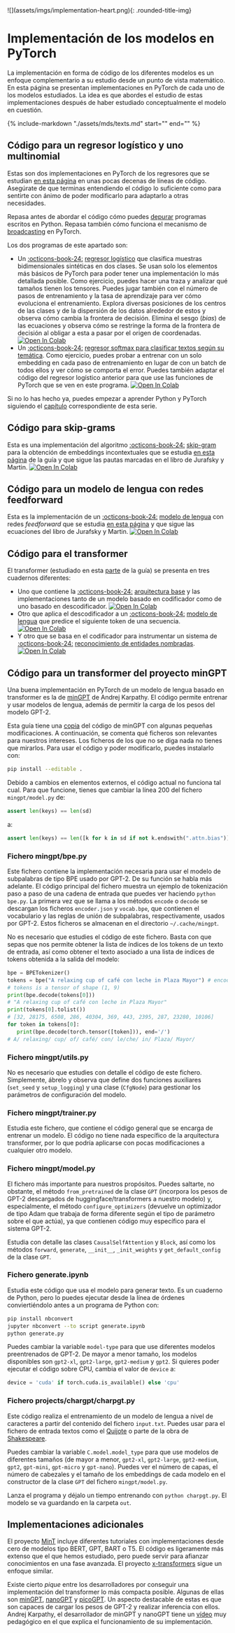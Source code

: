 
<div class="content-2columns" markdown>
![](assets/imgs/implementation-heart.png){: .rounded-title-img}

# Implementación de los modelos en PyTorch
</div>

La implementación en forma de código de los diferentes modelos es un enfoque complementario a su estudio desde un punto de vista matemático. En esta página se presentan implementaciones en PyTorch de cada uno de los modelos estudiados. La idea es que abordes el estudio de estas implementaciones después de haber estudiado conceptualmente el modelo en cuestión.

{%
   include-markdown "./assets/mds/texts.md"
   start="<!--nota-inicial-start-->"
   end="<!--nota-inicial-end-->"
%}


## Código para un regresor logístico y uno multinomial

Estas son dos implementaciones en PyTorch de los regresores que se estudian [en esta página](regresor.md) en unas pocas decenas de líneas de código. Asegúrate de que terminas entendiendo el código lo suficiente como para sentirte con ánimo de poder modificarlo para adaptarlo a otras necesidades. 

Repasa antes de abordar el código cómo puedes [depurar](pytorch.md#depuración) programas escritos en Python. Repasa también cómo funciona el mecanismo de [broadcasting](apuntes.md#broadcasting-en-pytorch) en PyTorch.

Los dos programas de este apartado son:

- Un  [:octicons-book-24:][pylog] [regresor logístico][pylog] que clasifica muestras bidimensionales sintéticas en dos clases. Se usan solo los elementos más básicos de PyTorch para poder tener una implementación lo más detallada posible. Como ejercicio, puedes hacer una traza y analizar qué tamaños tienen los tensores. Puedes jugar también con el número de pasos de entrenamiento  y la tasa de aprendizaje para ver cómo evoluciona el entrenamiento. Explora diversas posiciones de los centros de las clases y de la dispersión de los datos alrededor de estos y observa cómo cambia la frontera de decisión. Elimina el sesgo (*bias*) de las ecuaciones y observa cómo se restringe la forma de la frontera de decisión al obligar a esta a pasar por el origen de coordenadas. <a target="_blank" href="https://colab.research.google.com/github/jaspock/me/blob/main/docs/materials/transformers/assets/notebooks/logistic.ipynb">
  <img src="https://colab.research.google.com/assets/colab-badge.svg" alt="Open In Colab"/></a>
- Un  [:octicons-book-24:][pysoft] [regresor softmax para clasificar textos según su temática][pysoft]. Como ejercicio, puedes probar a entrenar con un solo embedding en cada paso de entrenamiento en lugar de con un batch de todos ellos y ver cómo se comporta el error. Puedes también adaptar el código del regresor logístico anterior para que use las funciones de PyTorch que se ven en este programa. <a target="_blank" href="https://colab.research.google.com/github/jaspock/me/blob/main/docs/materials/transformers/assets/notebooks/softmax.ipynb">
  <img src="https://colab.research.google.com/assets/colab-badge.svg" alt="Open In Colab"/></a>

Si no lo has hecho ya, puedes empezar a aprender Python y PyTorch siguiendo el [capítulo][cappy] correspondiente de esta serie.

[cappy]: pytorch.md
[pylog]: assets/notebooks/logistic.ipynb
[pysoft]: assets/notebooks/softmax.ipynb

## Código para skip-grams

Esta es una implementación del algoritmo [:octicons-book-24:][pyskip] [skip-gram][pyskip] para la obtención de embeddings incontextuales que se estudia [en esta página](embeddings.md) de la guía y que sigue las pautas marcadas en el libro de Jurafsky y Martin. <a target="_blank" href="https://colab.research.google.com/github/jaspock/me/blob/main/docs/materials/transformers/assets/notebooks/skipgram.ipynb">
  <img src="https://colab.research.google.com/assets/colab-badge.svg" alt="Open In Colab"/></a>

[pyskip]: assets/notebooks/skipgram.ipynb

## Código para un modelo de lengua con redes feedforward

Esta es la implementación de un [:octicons-book-24:][pylm] [modelo de lengua][pylm] con redes *feedforward* que se estudia [en esta página](ffw.md) y que sigue las ecuaciones del libro de Jurafsky y Martin. <a target="_blank" href="https://colab.research.google.com/github/jaspock/me/blob/main/docs/materials/transformers/assets/notebooks/ffnn.ipynb">
  <img src="https://colab.research.google.com/assets/colab-badge.svg" alt="Open In Colab"/></a>

[pylm]: assets/notebooks/ffnn.ipynb

## Código para el transformer

El transformer (estudiado en esta [parte](attention.md) de la guía) se presenta en tres cuadernos diferentes: 

- Uno que contiene la [:octicons-book-24:][pytr] [arquitectura base][pytr] y las implementaciones tanto de un modelo basado en codificador como de uno basado en descodificador. <a target="_blank" href="https://colab.research.google.com/github/jaspock/me/blob/main/docs/materials/transformers/assets/notebooks/transformer.ipynb">
  <img src="https://colab.research.google.com/assets/colab-badge.svg" alt="Open In Colab"/></a>
- Otro que aplica el descodificador a un [:octicons-book-24:][pygpt] [modelo de lengua][pygpt] que predice el siguiente token de una secuencia. <a target="_blank" href="https://colab.research.google.com/github/jaspock/me/blob/main/docs/materials/transformers/assets/notebooks/lmgpt.ipynb">
  <img src="https://colab.research.google.com/assets/colab-badge.svg" alt="Open In Colab"/></a>
- Y otro que se basa en el codificador para instrumentar un sistema de [:octicons-book-24:][pyner] [reconocimiento de entidades nombradas][pyner]. <a target="_blank" href="https://colab.research.google.com/github/jaspock/me/blob/main/docs/materials/transformers/assets/notebooks/nerbert.ipynb">
  <img src="https://colab.research.google.com/assets/colab-badge.svg" alt="Open In Colab"/></a>

[pytr]: assets/notebooks/transformer.ipynb
[pygpt]: assets/notebooks/lmgpt.ipynb
[pyner]: assets/notebooks/nerbert.ipynb

## Código para un transformer del proyecto minGPT

Una buena implementación en PyTorch de un modelo de lengua basado en transformer es la de [minGPT][minGPT] de Andrej Karpathy. El código permite entrenar y usar modelos de lengua, además de permitir la carga de los pesos del modelo GPT-2.

Esta guía tiene una [copia][copia] del código de minGPT con algunas pequeñas modificaciones. A continuación, se comenta qué ficheros son relevantes para nuestros intereses. Los ficheros de los que no se diga nada no tienes que mirarlos. Para usar el código y poder modificarlo, puedes instalarlo con:

```bash
pip install --editable .
```

[minGPT]: https://github.com/karpathy/minGPT
[vidkarpathy]: https://youtu.be/kCc8FmEb1nY
[copia]: assets/code/minGPT-20230108

Debido a cambios en elementos externos, el código actual no funciona tal cual. Para que funcione, tienes que cambiar la línea 200 del fichero `mingpt/model.py` de:

```python
assert len(keys) == len(sd)
```

a:

```python
assert len(keys) == len([k for k in sd if not k.endswith(".attn.bias")])
```

### Fichero mingpt/bpe.py

Este fichero contiene la implementación necesaria para usar el modelo de subpalabras de tipo BPE usado por GPT-2. De su función se habla más adelante. El código principal del fichero muestra un ejemplo de tokenización paso a paso de una cadena de entrada que puedes ver haciendo `python bpe.py`. La primera vez que se llama a los métodos `encode` o `decode` se descargan los ficheros `encoder.json` y `vocab.bpe`, que contienen el vocabulario y las reglas de unión de subpalabras, respectivamente, usados por GPT-2. Estos ficheros se almacenan en el directorio `~/.cache/mingpt`.

No es necesario que estudies el código de este fichero. Basta con que sepas que nos permite obtener la lista de índices de los tokens de un texto de entrada, así como obtener el texto asociado a una lista de índices de tokens obtenida a la salida del modelo:

```python
bpe = BPETokenizer()
tokens = bpe("A relaxing cup of café con leche in Plaza Mayor") # encode
# tokens is a tensor of shape (1, 9)
print(bpe.decode(tokens[0]))  
# "A relaxing cup of café con leche in Plaza Mayor"
print(tokens[0].tolist()) 
# [32, 28175, 6508, 286, 40304, 369, 443, 2395, 287, 23280, 10106]
for token in tokens[0]:
   print(bpe.decode(torch.tensor([token])), end='/')
# A/ relaxing/ cup/ of/ café/ con/ le/che/ in/ Plaza/ Mayor/
```

### Fichero mingpt/utils.py

No es necesario que estudies con detalle el código de este fichero. Simplemente, ábrelo y observa que define dos funciones auxiliares (`set_seed` y `setup_logging`) y una clase (`CfgNode`) para gestionar los parámetros de configuración del modelo.

### Fichero mingpt/trainer.py

Estudia este fichero, que contiene el código general que se encarga de entrenar un modelo. El código no tiene nada específico de la arquitectura transformer, por lo que podría aplicarse con pocas modificaciones a cualquier otro modelo.

### Fichero mingpt/model.py

El fichero más importante para nuestros propósitos. Puedes saltarte, no obstante, el método `from_pretrained` de la clase `GPT` (incorpora los pesos de GPT-2 descargados de huggingface/transformers a nuestro modelo) y, especialmente, el método `configure_optimizers` (devuelve un optimizador de tipo Adam que trabaja de forma diferente según el tipo de parámetro sobre el que actúa), ya que contienen código muy específico para el sistema GPT-2. 

Estudia con detalle las clases `CausalSelfAttention` y `Block`, así como los métodos `forward`, `generate`, `__init__`, `_init_weights` y `get_default_config` de la clase `GPT`.

### Fichero generate.ipynb

Estudia este código que usa el modelo para generar texto. Es un cuaderno de Python, pero lo puedes ejecutar desde la línea de órdenes conviertiéndolo antes a un programa de Python con:
   
```bash
pip install nbconvert
jupyter nbconvert --to script generate.ipynb
python generate.py
```

Puedes cambiar la variable `model-type` para que use diferentes modelos preentrenados de GPT-2. De mayor a menor tamaño, los modelos disponibles son `gpt2-xl`, `gpt2-large`, `gpt2-medium` y `gpt2`. Si quieres poder ejecutar el código sobre CPU, cambia el valor de `device` a:

```python
device = 'cuda' if torch.cuda.is_available() else 'cpu'
```

### Fichero projects/chargpt/charpgt.py

Este código realiza el entrenamiento de un modelo de lengua a nivel de caracteres a partir del contenido del fichero `input.txt`. Puedes usar para el fichero de entrada textos como el [Quijote][quijote] o parte de la obra de [Shakespeare][shakespeare].

[quijote]: https://www.gutenberg.org/cache/epub/2000/pg2000.txt
[shakespeare]: https://raw.githubusercontent.com/karpathy/char-rnn/master/data/tinyshakespeare/input.txt

Puedes cambiar la variable `C.model.model_type` para que use modelos de diferentes tamaños (de mayor a menor, `gpt2-xl`, `gpt2-large`, `gpt2-medium`, `gpt2`, `gpt-mini`, `gpt-micro` y `gpt-nano`). Puedes ver el número de capas, el número de cabezales y el tamaño de los embeddings de cada modelo en el constructor de la clase `GPT` del fichero `mingpt/model.py`.

Lanza el programa y déjalo un tiempo entrenando con `python charpgt.py`. El modelo se va guardando en la carpeta `out`. 

## Implementaciones adicionales

El proyecto [MinT][MinT] incluye diferentes tutoriales con implementaciones desde cero de modelos tipo BERT, GPT, BART o T5. El código es ligeramente más extenso que el que hemos estudiado, pero puede servir para afianzar conocimientos en una fase avanzada. El proyecto [x-transformers] sigue un enfoque similar.

Existe cierto *pique* entre los desarrolladores por conseguir una implementación del transformer lo más compacta posible. Algunas de ellas son [minGPT][mingpt], [nanoGPT][nanogpt] y [picoGPT][picogpt]. Un aspecto destacable de estas es que son capaces de cargar los pesos de GPT-2 y realizar inferencia con ellos. Andrej Karpathy, el desarrollador de minGPT y nanoGPT tiene un [vídeo][video] muy pedagógico en el que explica el funcionamiento de su implementación.

[MinT]: https://github.com/dpressel/mint
[x-transformers]: https://github.com/lucidrains/x-transformers

[mingpt]: https://github.com/karpathy/minGPT
[nanogpt]: https://github.com/karpathy/nanoGPT
[picogpt]: https://github.com/jaymody/picoGPT
[video]: https://youtu.be/kCc8FmEb1nYç

